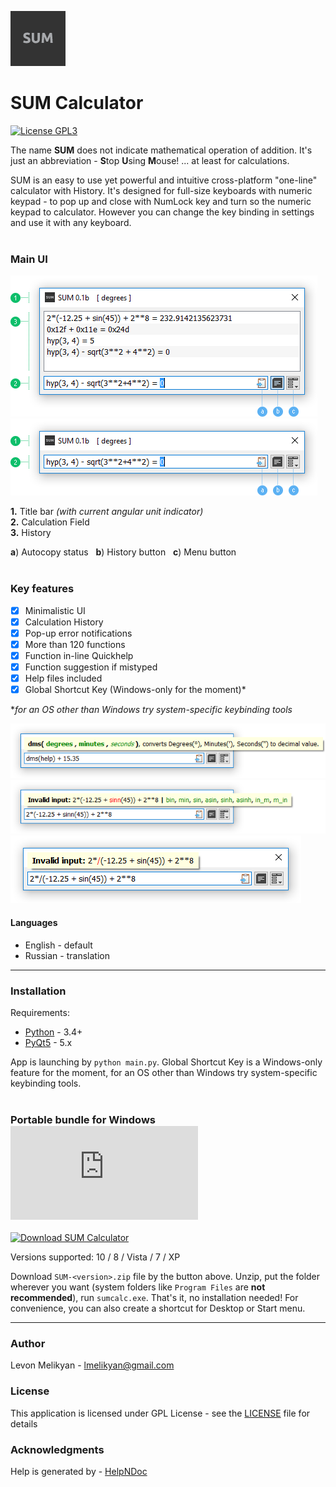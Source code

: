 ![alt text](https://raw.githubusercontent.com/qandak/sumcalc/master/help/en/html/lib/sum96.png "SUM Logo")
# SUM Calculator

[![License GPL3](https://img.shields.io/badge/license-GPL%203-green.svg)](https://github.com/qandak/sumcalc/blob/master/LICENSE)    <!-- [![Download SUM Calculator](https://img.shields.io/sourceforge/dw/sumcalc.svg)](https://sourceforge.net/projects/sumcalc/files/latest/download)) -->

The name **SUM** does not indicate mathematical operation of addition. It's just an abbreviation - **S**top **U**sing **M**ouse!  ... at least for calculations.

SUM is an easy to use yet powerful and intuitive cross-platform "one-line" calculator with History. It's designed for full-size keyboards with numeric keypad - to pop up and close with NumLock key and turn so the numeric keypad to calculator. However you can change the key binding in settings and use it with any keyboard.
</br></br>

### Main UI

![alt text](https://raw.githubusercontent.com/qandak/sumcalc/master/help/en/html/lib/main_hst_en.png "History view")  
![alt text](https://raw.githubusercontent.com/qandak/sumcalc/master/help/en/html/lib/main_en.png "Simple view")

**1.** Title bar *(with current angular unit indicator)*  
**2.** Calculation Field  
**3.** History

**a**) Autocopy status &nbsp; **b**) History button &nbsp; **c**) Menu button
</br></br>

### Key features
- [x] Minimalistic UI
- [x] Calculation History
- [x] Pop-up error notifications
- [x] More than 120 functions
- [x] Function in-line Quickhelp
- [x] Function suggestion if mistyped
- [x] Help files included
- [x] Global Shortcut Key (Windows-only for the moment)\*

\**for an OS other than Windows try system-specific keybinding tools*

![alt text](https://raw.githubusercontent.com/qandak/sumcalc/master/help/en/html/lib/quickhelp_en.png "Quickhelp")  
![alt text](https://raw.githubusercontent.com/qandak/sumcalc/master/help/en/html/lib/nameerror_en.png "Suggestions")  
![alt text](https://raw.githubusercontent.com/qandak/sumcalc/master/help/en/html/lib/syntaxerror_en.png "Error notification")  

#### Languages

* English - default  
* Russian - translation

---

### Installation

Requirements:
+ [Python](https://www.python.org) - 3.4+
+ [PyQt5](https://riverbankcomputing.com/software/pyqt) - 5.x

App is launching by `python main.py`. Global Shortcut Key is a Windows-only feature for the moment, for an OS other than Windows try system-specific keybinding tools.
</br></br>

### Portable bundle for Windows [![Download SUM Calculator](https://sourceforge.net/sflogo.php?type=9&group_id=2696916)](https://sourceforge.net/p/sumcalc/)

[![Download SUM Calculator](https://a.fsdn.com/con/app/sf-download-button)](https://sourceforge.net/projects/sumcalc/files/latest/download)

Versions supported: 10 / 8 / Vista / 7 / XP

Download `SUM-<version>.zip` file by the button above. Unzip, put the folder wherever you want (system folders like `Program Files` are **not recommended**), run `sumcalc.exe`. That's it, no installation needed! For convenience, you can also create a shortcut for Desktop or Start menu.

---

### Author

Levon Melikyan - <lmelikyan@gmail.com>

### License

This application is licensed under GPL License - see the [LICENSE](LICENSE) file for details

### Acknowledgments

Help is generated by - [HelpNDoc](http://www.helpndoc.com)
